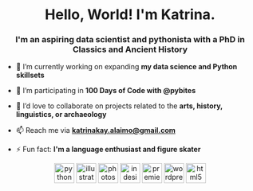 <h1 align="center">Hello, World! I'm Katrina.</h1>
<h3 align="center">I'm an aspiring data scientist and pythonista with a PhD in Classics and Ancient History</h3>

- 🔭 I’m currently working on expanding **my data science and Python skillsets**

- 🌱 I’m participating in **100 Days of Code with @pybites**

- 🤝 I’d love to collaborate on projects related to the **arts, history, linguistics, or archaeology**

- 📫 Reach me via **katrinakay.alaimo@gmail.com**

- ⚡ Fun fact: **I'm a language enthusiast and figure skater**

<p align="center">
  <img src="https://devicons.github.io/devicon/devicon.git/icons/python/python-original.svg" alt="python" width="40" height="40"/>
  <img src="https://www.vectorlogo.zone/logos/adobe_illustrator/adobe_illustrator-icon.svg" alt="illustrator" width="40" height="40"/> 
  <img src="https://seeklogo.com/images/A/adobe-photoshop-cc-logo-CBD0AAA3A7-seeklogo.com.png" alt="photoshop" width="40" height="40"/> 
  <img src="https://seeklogo.com/images/A/adobe-indesign-cs6-logo-21C1156C98-seeklogo.com.png" alt="indesign" width="40" height="40"/> 
  <img src="https://seeklogo.com/images/A/adobe-premiere-cc-logo-2B72AFF7E6-seeklogo.com.png" alt="premier" width="40" height="40"/> 
  <img src="https://devicon.dev/devicon.git/icons/wordpress/wordpress-original.svg" alt="wordpress" width="40" height="40"/> 
  <img src="https://devicons.github.io/devicon/devicon.git/icons/html5/html5-original-wordmark.svg" alt="html5" width="40" height="40"/> 
</p>
